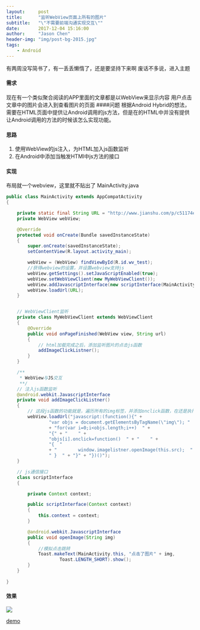 ```yaml
---
layout:     post
title:      "监听WebView页面上所有的图片"
subtitle:   "\"不需要前端沟通实现交互\""
date:       2017-12-04 15:16:00
author:     "Jason Chen"
header-img: "img/post-bg-2015.jpg"
tags:
    - Android
---
```


有两周没写简书了，有一丢丢懒惰了，还是要坚持下来啊
废话不多说，进入主题

#### 需求

现在有一个类似聚合阅读的APP里面的文章都是以WebView来显示内容
用户点击文章中的图片会进入到查看图片的页面
####问题
根据Android Hybrid的想法，需要在HTML页面中提供让Android调用的js方法，但是在的HTML中并没有提供让Android调用的方法的时候该怎么实现功能。

#### 思路

1. 使用WebView的js注入，为HTML加入js函数监听
2. 在Android中添加当触发HTMl中js方法的接口

#### 实现

  布局就一个webview，这里就不贴出了
  MainActivity.java

```java
public class MainActivity extends AppCompatActivity
{

    private static final String URL = "http://www.jianshu.com/p/c51174efd824";
    private WebView webView;

    @Override
    protected void onCreate(Bundle savedInstanceState)
    {
        super.onCreate(savedInstanceState);
        setContentView(R.layout.activity_main);

        webView = (WebView) findViewById(R.id.wv_test);
        //获得webview的设置，并设置webview支持js
        webView.getSettings().setJavaScriptEnabled(true);
        webView.setWebViewClient(new MyWebViewClient());
        webView.addJavascriptInterface(new scriptInterface(MainActivity.this), "imagelistner");
        webView.loadUrl(URL);
    }


    // WebViewClient监听
    private class MyWebViewClient extends WebViewClient
    {
        @Override
        public void onPageFinished(WebView view, String url)
        {
            // html加载完成之后，添加监听图片的点击js函数
            addImageClickListner();
        }
    }

    /**
     * WebView与JS交互
     **/
    // 注入js函数监听
    @android.webkit.JavascriptInterface
    private void addImageClickListner()
    {
        // 这段js函数的功能就是，遍历所有的img标签，并添加onclick函数，在还是执行的时候调用本地接口传递url过去
        webView.loadUrl("javascript:(function(){" +
                "var objs = document.getElementsByTagName(\"img\"); "
                + "for(var i=0;i<objs.length;i++)  " +
                "{" + "    " +
                "objs[i].onclick=function()  " + "    " +
                "{  "
                + "        window.imagelistner.openImage(this.src);  " + "   " +
                " }  " + "}" + "})()");
    }

    // js通信接口
    class scriptInterface
    {

        private Context context;

        public scriptInterface(Context context)
        {
            this.context = context;
        }

        @android.webkit.JavascriptInterface
        public void openImage(String img)
        {
            //模拟点击跳转
            Toast.makeText(MainActivity.this, "点击了图片" + img,
                    Toast.LENGTH_SHORT).show();
        }
    }
    
}
```

#### 效果

![](http://upload-images.jianshu.io/upload_images/7793862-7cf336e8ac233110.gif?imageMogr2/auto-orient/strip%7CimageView2/2/w/1240)

[demo](https://github.com/CzSam/Democzs/tree/master/%E7%9B%91%E5%90%ACWebView%E4%B8%AD%E7%9A%84%E5%9B%BE%E7%89%87)